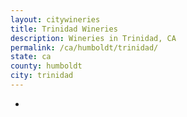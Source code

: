 ```yaml
---
layout: citywineries
title: Trinidad Wineries
description: Wineries in Trinidad, CA
permalink: /ca/humboldt/trinidad/
state: ca
county: humboldt
city: trinidad
---
```

-
